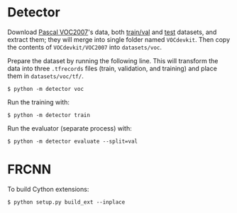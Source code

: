 Detector
========

Download [Pascal VOC2007](http://host.robots.ox.ac.uk:8080/pascal/VOC/voc2007/)'s data, both [train/val](http://host.robots.ox.ac.uk:8080/pascal/VOC/voc2007/VOCtrainval_06-Nov-2007.tar) and [test](http://host.robots.ox.ac.uk:8080/pascal/VOC/voc2007/VOCtest_06-Nov-2007.tar) datasets, and extract them; they will merge into single folder named `VOCdevkit`. Then copy the contents of `VOCdevkit/VOC2007` into `datasets/voc`.


Prepare the dataset by running the following line. This will transform the data into three `.tfrecords` files (train, validation, and training) and place them in `datasets/voc/tf/`.

```
$ python -m detector voc
```

Run the training with:

```
$ python -m detector train
```

Run the evaluator (separate process) with:

```
$ python -m detector evaluate --split=val
```


FRCNN
=====

To build Cython extensions:
```
$ python setup.py build_ext --inplace
```

